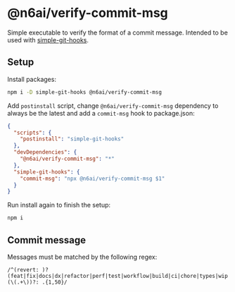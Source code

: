 # @n6ai/verify-commit-msg

Simple executable to verify the format of a commit message. Intended to be used with [simple-git-hooks](https://github.com/toplenboren/simple-git-hooks).

## Setup

Install packages:

```bash
npm i -D simple-git-hooks @n6ai/verify-commit-msg
```

Add `postinstall` script, change `@n6ai/verify-commit-msg` dependency to always be the latest and add a `commit-msg` hook to package.json:

```json
{
  "scripts": {
    "postinstall": "simple-git-hooks"
  },
  "devDependencies": {
    "@n6ai/verify-commit-msg": "*"
  },
  "simple-git-hooks": {
    "commit-msg": "npx @n6ai/verify-commit-msg $1"
  }
}
```

Run install again to finish the setup:
```bash
npm i
```

## Commit message

Messages must be matched by the following regex:

```text
/^(revert: )?(feat|fix|docs|dx|refactor|perf|test|workflow|build|ci|chore|types|wip|release|deps)(\(.+\))?: .{1,50}/
```
